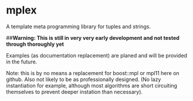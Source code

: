 # mplex
A template meta programming library for tuples and strings.

##**Warning: This is still in very very early development and not tested through thoroughly yet**

Examples (as documentation replacement) are planed and will be provided in the future.

Note: this is by no means a replacement for boost::mpl or mpl11 here on github.
Also not likely to be as professionally designed. (No lazy instantiation for example, although most algorithms are short circuiting themselves to prevent deeper instation than necessary).
